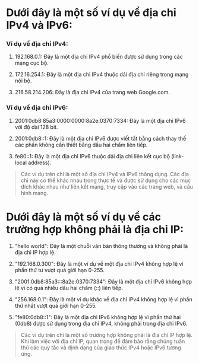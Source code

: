 # Dưới đây là một số ví dụ về địa chỉ IPv4 và IPv6:

### Ví dụ về địa chỉ IPv4:
1. 192.168.0.1: Đây là một địa chỉ IPv4 phổ biến được sử dụng trong các mạng cục bộ.

2. 172.16.254.1: Đây là một địa chỉ IPv4 thuộc dải địa chỉ riêng trong mạng nội bộ.

3. 216.58.214.206: Đây là địa chỉ IPv4 của trang web Google.com.

### Ví dụ về địa chỉ IPv6:
1. 2001:0db8:85a3:0000:0000:8a2e:0370:7334: Đây là một địa chỉ IPv6 với độ dài 128 bit.

2. 2001:0db8::1: Đây là một địa chỉ IPv6 được viết tắt bằng cách thay thế các phần không cần thiết bằng dấu hai chấm liên tiếp.

3. fe80::1: Đây là một địa chỉ IPv6 thuộc dải địa chỉ liên kết cục bộ (link-local address).

> Các ví dụ trên chỉ là một số địa chỉ IPv4 và IPv6 thông dụng. Các địa chỉ này có thể khác nhau trong thực tế và được sử dụng cho các mục đích khác nhau như liên kết  mạng, truy cập vào các trang web, và cấu hình mạng.

# Dưới đây là một số ví dụ về các trường hợp không phải là địa chỉ IP:

1. "hello world": Đây là một chuỗi văn bản thông thường và không phải là địa chỉ IP hợp lệ.

2. "192.168.0.300": Đây là một ví dụ về một địa chỉ IPv4 không hợp lệ vì phần thứ tư vượt quá giới hạn 0-255.

3. "2001:0db8:85a3:::8a2e:0370:7334": Đây là một địa chỉ IPv6 không hợp lệ vì có quá nhiều dấu hai chấm (::) liên tiếp.

4. "256.168.0.1": Đây là một ví dụ khác về địa chỉ IPv4 không hợp lệ vì phần thứ nhất vượt quá giới hạn 0-255.

5. "fe80:0db8::1": Đây là một địa chỉ IPv6 không hợp lệ vì phần thứ hai (0db8) được sử dụng trong địa chỉ IPv4, không phải trong địa chỉ IPv6.

> Các ví dụ trên chỉ là một số trường hợp không phải là địa chỉ IP hợp lệ. Khi làm việc với địa chỉ IP, quan trọng để đảm bảo rằng chúng tuân thủ các quy tắc và định dạng của giao thức IPv4 hoặc IPv6 tương ứng.